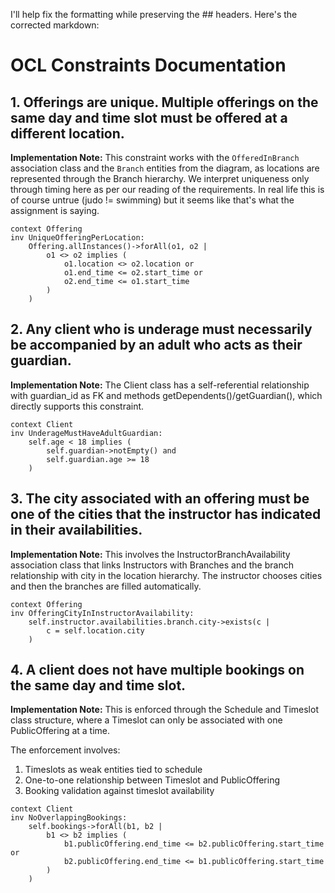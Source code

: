 I'll help fix the formatting while preserving the ## headers. Here's the corrected markdown:

# OCL Constraints Documentation

## 1. Offerings are unique. Multiple offerings on the same day and time slot must be offered at a different location.

**Implementation Note:** This constraint works with the `OfferedInBranch` association class and the `Branch` entities from the diagram, as locations are represented through the Branch hierarchy. We interpret uniqueness only through timing here as per our reading of the requirements. In real life this is of course untrue (judo != swimming) but it seems like that's what the assignment is saying.

```ocl
context Offering
inv UniqueOfferingPerLocation:
    Offering.allInstances()->forAll(o1, o2 |
        o1 <> o2 implies (
            o1.location <> o2.location or
            o1.end_time <= o2.start_time or
            o2.end_time <= o1.start_time
        )
    )
```

## 2. Any client who is underage must necessarily be accompanied by an adult who acts as their guardian.

**Implementation Note:** The Client class has a self-referential relationship with guardian_id as FK and methods getDependents()/getGuardian(), which directly supports this constraint.

```ocl
context Client
inv UnderageMustHaveAdultGuardian:
    self.age < 18 implies (
        self.guardian->notEmpty() and
        self.guardian.age >= 18
    )
```

## 3. The city associated with an offering must be one of the cities that the instructor has indicated in their availabilities.

**Implementation Note:** This involves the InstructorBranchAvailability association class that links Instructors with Branches and the branch relationship with city in the location hierarchy. The instructor chooses cities and then the branches are filled automatically.

```ocl
context Offering
inv OfferingCityInInstructorAvailability:
    self.instructor.availabilities.branch.city->exists(c |
        c = self.location.city
    )
```

## 4. A client does not have multiple bookings on the same day and time slot.

**Implementation Note:** This is enforced through the Schedule and Timeslot class structure, where a Timeslot can only be associated with one PublicOffering at a time.

The enforcement involves:
1. Timeslots as weak entities tied to schedule
2. One-to-one relationship between Timeslot and PublicOffering
3. Booking validation against timeslot availability

```ocl
context Client
inv NoOverlappingBookings:
    self.bookings->forAll(b1, b2 |
        b1 <> b2 implies (
            b1.publicOffering.end_time <= b2.publicOffering.start_time or
            b2.publicOffering.end_time <= b1.publicOffering.start_time
        )
    )
```